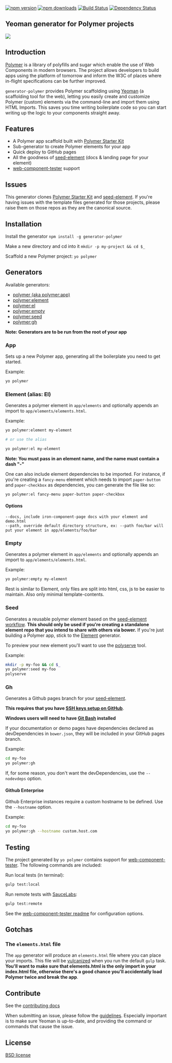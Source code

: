 [![npm version](https://img.shields.io/npm/v/generator-polymer.svg)](http://npmjs.org/generator-polymer)
[![npm downloads](https://img.shields.io/npm/dm/generator-polymer.svg)](http://npmjs.org/generator-polymer)
[![Build Status](https://img.shields.io/travis/yeoman/generator-polymer/master.svg)](https://travis-ci.org/yeoman/generator-polymer)
[![Dependency Status](https://img.shields.io/david/yeoman/generator-polymer.svg)](https://david-dm.org/yeoman/generator-polymer)

## Yeoman generator for Polymer projects

<img src="http://i.imgur.com/dsFChIk.png">

## Introduction

[Polymer](http://www.polymer-project.org/) is a library of polyfills and sugar which enable the use of Web Components in modern browsers. The project allows developers to build apps using the platform of tomorrow and inform the W3C of places where in-flight specifications can be further improved.

`generator-polymer` provides Polymer scaffolding using [Yeoman](http://yeoman.io) (a scaffolding tool for the web), letting you easily create and customize Polymer (custom) elements via the command-line and import them using HTML Imports. This saves you time writing boilerplate code so you can start writing up the logic to your components straight away.

## Features

* A Polymer app scaffold built with [Polymer Starter Kit](https://developers.google.com/web/tools/polymer-starter-kit/)
* Sub-generator to create Polymer elements for your app
* Quick deploy to GitHub pages
* All the goodness of [seed-element](https://github.com/polymerelements/seed-element) (docs & landing page for your element)
* [web-component-tester](https://github.com/Polymer/web-component-tester) support

## Issues

This generator clones [Polymer Starter Kit](https://github.com/PolymerElements/polymer-starter-kit) and [seed-element](https://github.com/polymerelements/seed-element). If you're having issues with the template files generated for those projects, please raise them on those repos as they are the canonical source.

## Installation

Install the generator
`npm install -g generator-polymer`

Make a new directory and cd into it
`mkdir -p my-project && cd $_`

Scaffold a new Polymer project:
`yo polymer`

## Generators

Available generators:

- [polymer (aka polymer:app)](#app)
- [polymer:element](#element-alias-el)
- [polymer:el](#element-alias-el)
- [polymer:empty](#empty)
- [polymer:seed](#seed)
- [polymer:gh](#gh)

**Note: Generators are to be run from the root of your app**

### App
Sets up a new Polymer app, generating all the boilerplate you need to get started.

Example:
```bash
yo polymer
```

### Element (alias: El)
Generates a polymer element in `app/elements` and optionally appends an import to `app/elements/elements.html`.

Example:
```bash
yo polymer:element my-element

# or use the alias

yo polymer:el my-element
```

**Note: You must pass in an element name, and the name must contain a dash "-"**

One can also include element dependencies to be imported. For instance, if you're creating a `fancy-menu` element which needs to import `paper-button` and `paper-checkbox` as dependencies, you can generate the file like so:

```bash
yo polymer:el fancy-menu paper-button paper-checkbox
```

#### Options

```
--docs, include iron-component-page docs with your element and demo.html
--path, override default directory structure, ex: --path foo/bar will put your element in app/elements/foo/bar
```

### Empty 
Generates a polymer element in `app/elements` and optionally appends an import to `app/elements/elements.html`.

Example:
```bash
yo polymer:empty my-element
```

Rest is similar to Element, only files are split into html, css, js to be easier to maintain. Also only minimal template-contents. 


### Seed
Generates a reusable polymer element based on the [seed-element workflow](https://github.com/polymerelements/seed-element). **This should only be used if you're creating a standalone element repo that you intend to share with others via bower.** If you're just building a Polymer app, stick to the [Element](#element-alias-el) generator.

To preview your new element you'll want to use the [polyserve](https://github.com/PolymerLabs/polyserve) tool.

Example:
```bash
mkdir -p my-foo && cd $_
yo polymer:seed my-foo
polyserve
```

### Gh
Generates a Github pages branch for your [seed-element](#seed).

**This requires that you have [SSH keys setup on GitHub](https://help.github.com/articles/generating-ssh-keys/)**.

**Windows users will need to have [Git Bash](https://git-for-windows.github.io/) installed**

If your documentation or demo pages have dependencies declared as devDependencies in `bower.json`, they will be included in your GitHub pages branch.

Example:
```bash
cd my-foo
yo polymer:gh
```

If, for some reason, you don't want the devDependencies, use the `--nodevdeps` option.

#### Github Enterprise
Github Enterprise instances require a custom hostname to be defined. Use the `--hostname` option.

Example:
```bash
cd my-foo
yo polymer:gh --hostname custom.host.com
```

## Testing

The project generated by `yo polymer` contains support for [web-component-tester](https://github.com/Polymer/web-component-tester). The following commands are included:

Run local tests (in terminal):
```bash
gulp test:local
```

Run remote tests with [SauceLabs](https://saucelabs.com/):
```bash
gulp test:remote
```

See the [web-component-tester readme](https://github.com/Polymer/web-component-tester#configuration) for configuration options.

## Gotchas

### The `elements.html` file

The `app` generator will produce an `elements.html` file where you can place your imports. This file will be [vulcanized](https://www.polymer-project.org/articles/concatenating-web-components.html) when you run the default `gulp` task. **You'll want to make sure that elements.html is the only import in your index.html file, otherwise there's a good chance you'll accidentally load Polymer twice and break the app**.

## Contribute

See the [contributing docs](https://github.com/yeoman/yeoman/blob/master/contributing.md)

When submitting an issue, please follow the [guidelines](https://github.com/yeoman/yeoman/blob/master/contributing.md#issue-submission). Especially important is to make sure Yeoman is up-to-date, and providing the command or commands that cause the issue.

## License

[BSD license](http://opensource.org/licenses/bsd-license.php)
